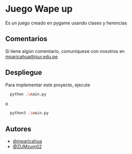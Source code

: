 
# Juego Wape up

Es un juego creado en pygame usando clases y herencias


## Comentarios

Si tiene algún comentario, comuníquese con nosotros en mparicahua@isur.edu.pe


## Despliegue

Para implementar este proyecto, ejecute

```bash
  python .\main.py
```
o
```bash
  python3 .\main.py
```

## Autores

- [@mparicahua](https://www.github.com/mparicahua)
- [@ZUMzum02](https://www.github.com/ZUMzum02)

